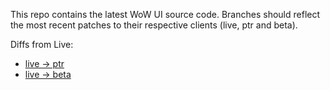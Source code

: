 This repo contains the latest WoW UI source code.  Branches should reflect the most recent patches to their respective clients (live, ptr and beta). 

Diffs from Live:
  * [live -> ptr](https://github.com/Gethe/wow-ui-source/compare/live...ptr)
  * [live -> beta](https://github.com/Gethe/wow-ui-source/compare/live...beta)
